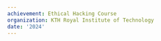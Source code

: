 ```yaml
---
achievement: Ethical Hacking Course
organization: KTH Royal Institute of Technology
date: '2024'
---
```

